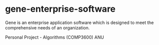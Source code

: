 # gene-enterprise-software
Gene is an enterprise application software which is designed to meet the comprehensive needs of an organization.

Personal Project - Algorithms (COMP3600) ANU
